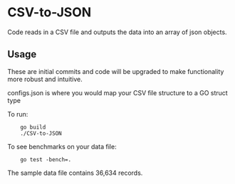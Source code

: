 # CSV-to-JSON
Code reads in a CSV file and outputs the data into an array of json objects.

## Usage

These are initial commits and code will be upgraded to make functionality more robust and intuitive.

configs.json is where you would map your CSV file structure to a GO struct type

To run:
```linux
    go build
    ./CSV-to-JSON
```

To see benchmarks on your data file:
```linux
    go test -bench=.
```

The sample data file contains 36,634 records.
